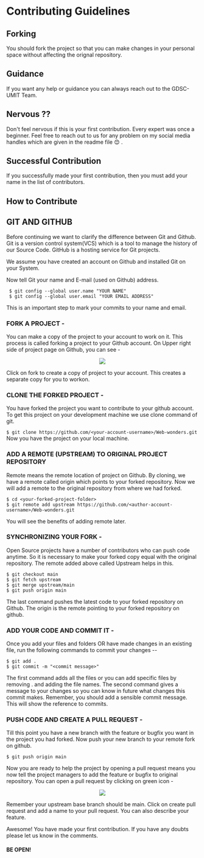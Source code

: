 ﻿# Contributing Guidelines

## Forking
You should fork the project so that you can make changes in your personal space without affecting the orignal repository.

## Guidance 
If you want any help or guidance you can always reach out to the GDSC-UMIT Team.

## Nervous ??
Don't feel nervous if this is your first contribution. Every expert was once a beginner. Feel free to reach out to us for any problem on my social media handles which are given in the readme file 😊 .

## Successful Contribution 
If you successfully made your first contribution, then you must add your name in the list of contributors.

## How to Contribute

## GIT AND GITHUB

Before continuing we want to clarify the difference between Git and Github. Git is a version control system(VCS) which is a tool to manage the history of our Source Code. GitHub is a hosting service for Git projects.

We assume you have created an account on Github and installed Git on your System.

Now tell Git your name and E-mail (used on Github) address.

     $ git config --global user.name "YOUR NAME"
     $ git config --global user.email "YOUR EMAIL ADDRESS"
     

This is an important step to mark your commits to your name and email.

### FORK A PROJECT -

You can make a copy of the project to your account to work on it. This process is called forking a project to your Github account. On Upper right side of project page on Github, you can see -

<p align="center">  <img  src="https://i.imgur.com/P0n6f97.png">  </p>

Click on fork to create a copy of project to your account. This creates a separate copy for you to workon.

### CLONE THE FORKED PROJECT -

You have forked the project you want to contribute to your github account. To get this project on your development machine we use clone command of git.

```$ git clone https://github.com/<your-account-username>/Web-wonders.git```  
Now you have the project on your local machine.

### ADD A REMOTE (UPSTREAM) TO ORIGINAL PROJECT REPOSITORY 

Remote means the remote location of project on Github. By cloning, we have a remote called origin which points to your forked repository. Now we will add a remote to the original repository from where we had forked.

    $ cd <your-forked-project-folder>
    $ git remote add upstream https://github.com/<author-account-username>/Web-wonders.git
    
You will see the benefits of adding remote later.

### SYNCHRONIZING YOUR FORK -

Open Source projects have a number of contributors who can push code anytime. So it is necessary to make your forked copy equal with the original repository. The remote added above called Upstream helps in this.


    $ git checkout main
    $ git fetch upstream
    $ git merge upstream/main
    $ git push origin main
  

The last command pushes the latest code to your forked repository on Github. The origin is the remote pointing to your forked repository on github.

### ADD YOUR CODE AND COMMIT IT -

Once you add your files and folders OR have made changes in an existing file, run the following commands to commit your changes --

    $ git add .
    $ git commit -m "<commit message>"
    

The first command adds all the files or you can add specific files by removing . and adding the file names. The second command gives a message to your changes so you can know in future what changes this commit makes. Remember, you should add a sensible commit message. This will show the reference to commits.

### PUSH CODE AND CREATE A PULL REQUEST -

Till this point you have a new branch with the feature or bugfix you want in the project you had forked. Now push your new branch to your remote fork on github.

```$ git push origin main```
    
Now you are ready to help the project by opening a pull request means you now tell the project managers to add the feature or bugfix to original repository. You can open a pull request by clicking on green icon -

<p align="center">  <img  src="https://i.imgur.com/aGaqAD5.png">  </p>

Remember your upstream base branch should be main. Click on create pull request and add a name to your pull request. You can also describe your feature.

Awesome! You have made your first contribution. If you have any doubts please let us know in the comments.

#### BE OPEN!
